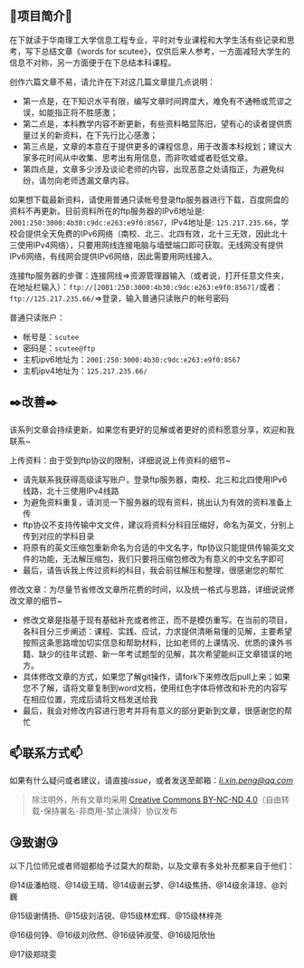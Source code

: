 

## :sunflower:项目简介:sunflower:

在下就读于华南理工大学信息工程专业，平时对专业课程和大学生活有些记录和思考，写下总结文章《words for scutee》，仅供后来人参考，一方面减轻大学生的信息不对称，另一方面便于在下总结本科课程。

创作六篇文章不易，请允许在下对这几篇文章提几点说明：

- 第一点是，在下知识水平有限，编写文章时间跨度大，难免有不通畅或荒谬之误，如能指正将不胜感激；
- 第二点是，本科教学内容不断更新，有些资料略显陈旧，望有心的读者提供质量过关的新资料，在下先行比心感激；
- 第三点是，文章的本意在于提供更多的课程信息，用于改善本科规划；建议大家多花时间从中收集、思考出有用信息，而非吹嘘或者贬低文章。
- 第四点是，文章多少涉及谈论老师的内容，出现恶意之处请指正，为避免纠纷，请勿向老师透漏文章内容。

如果想下载最新资料，请使用普通只读帐号登录ftp服务器进行下载，百度网盘的资料不再更新。目前资料所在的ftp服务器的IPv6地址是: `2001:250:3000:4b30:c9dc:e263:e9f0:8567`，IPv4地址是: `125.217.235.66`，学校会提供全天免费的IPv6网络（南校、北三、北四有效，北十三无效，因此北十三使用IPv4网络），只要用网线连接电脑与墙壁端口即可获取。无线网没有提供IPv6网络，有线网会提供IPv6网络，因此需要用网线接入。

连接ftp服务器的步骤：连接网线=>资源管理器输入（或者说，打开任意文件夹，在地址栏输入）：`ftp://[2001:250:3000:4b30:c9dc:e263:e9f0:8567]/`或者：`ftp://125.217.235.66/`=>登录，输入普通只读账户的帐号密码

普通只读账户：
- 帐号是：`scutee`
- 密码是：`scutee@ftp`
- 主机ipv6地址为：`2001:250:3000:4b30:c9dc:e263:e9f0:8567`
- 主机ipv4地址为：`125.217.235.66/`

## :black_nib:改善:black_nib:
该系列文章会持续更新，如果您有更好的见解或者更好的资料愿意分享，欢迎和我联系~

上传资料：由于受到ftp协议的限制，详细说说上传资料的细节~

- 请先联系我获得高级读写账户，登录ftp服务器，南校、北三和北四使用IPv6线路，北十三使用IPv4线路
- 为避免资料重复，请浏览一下服务器的现有资料，挑出认为有效的资料准备上传
- ftp协议不支持传输中文文件，建议将资料分科目压缩好，命名为英文，分别上传到对应的学科目录
- 将原有的英文压缩包重新命名为合适的中文名字，ftp协议只能提供传输英文文件的功能，无法解压缩包，我们只要将压缩包修改为有意义的中文名字即可
- 最后，请告诉我上传过资料的科目，我会前往解压和整理，很感谢您的帮忙

修改文章：为尽量节省修改文章所花费的时间，以及统一格式与思路，详细说说修改文章的细节~

- 修改文章是指基于现有基础补充或者修正，而不是模仿重写。在当前的项目，各科目分三步阐述：课程、实践、应试，力求提供清晰易懂的见解，主要希望按照这条思路增加切实信息和帮助材料，比如老师的上课情况、优质的课外书籍、缺少的往年试题、新一年考试题型的见解，其次希望能纠正文章错误的地方。
- 具体修改文章的方式，如果您了解git操作，请fork下来修改后pull上来；如果您不了解，请将文章复制到word文档，使用红色字体将修改和补充的内容写在相应位置，完成后请将文档发送给我
- 最后，我会对修改内容进行思考并将有意义的部分更新到文章，很感谢您的帮忙

## :mailbox:联系方式:mailbox:

如果有什么疑问或者建议，请直接*issue*，或者发送至邮箱：*li.xin.peng@qq.com*

> 除注明外，所有文章均采用 [Creative Commons BY-NC-ND 4.0](https://creativecommons.org/licenses/by-nc-nd/4.0/deed.zh)（自由转载-保持署名-非商用-禁止演绎）协议发布

## :kissing_heart:致谢:kissing_heart:

以下几位师兄或者师姐都给予过莫大的帮助，以及文章有多处补充都来自于他们：

@14级潘柏晓、@14级王晴、@14级谢云梦、@14级焦扬、@14级余泽琼、@刘巍

@15级谢倩扬、@15级刘洁锐、@15级林宏辉、@15级林梓尧

@16级何铮、@16级刘欣然、@16级钟淑莹、@16级阳欣怡

@17级郑晓雯
